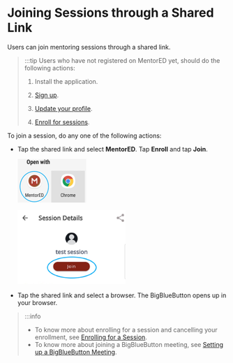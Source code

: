 # Joining Sessions through a Shared Link
Users can join mentoring sessions through a shared link.

> :::tip 
> Users who have not registered on MentorED yet, should do the following actions:
>
> 1. Install the application.
>
> 2. [Sign up](signing-up-as-a-mentee.md).
>
> 3. [Update your profile](creating-and-managing-mentee-profile.md).
>
> 4. [Enroll for sessions](enrolling-for-a-session.md).

  

To join a session, do any one of the following actions:

* Tap the shared link and select **MentorED**. Tap **Enroll** and tap **Join**.
    
   <div class="screenshot">

   ![options to join the session](media/openwith-options.png)

   </div>
   

   <div class="screenshot">

   ![join session button](media/joinsession.png)

   </div>

* Tap the shared link and select a browser. The BigBlueButton opens up in your browser. 



> :::info 
> * To know more about enrolling for a session and cancelling your enrollment, see [Enrolling for a Session](enrolling-for-a-session.md). 
> * To know more about joining a BigBlueButton meeting, see [Setting up a BigBlueButton Meeting](joining-a-session.md).


  
   
